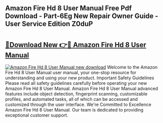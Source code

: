 ## Amazon Fire Hd 8 User Manual Free Pdf Download - Part-6Eg New Repair Owner Guide - User Service Edition Z0duP

# <h2><a href="http://bc3868.oget.top/?id=Amazon+Fire+Hd+8+User+Manual">🔗Download New 👉🔴 Amazon Fire Hd 8 User Manual</a></h2>

[![Amazon Fire Hd 8 User Manual new download](https://i.imgur.com/5g1atiW.png)](http://bc3868.oget.top/?id=Amazon+Fire+Hd+8+User+Manual)
Welcome to the Amazon Fire Hd 8 User Manual user manual, your one-stop resource for understanding and using your new product. Important Safety Guidelines Please read all safety guidelines carefully before operating your new Amazon Fire Hd 8 User Manual. Amazon Fire Hd 8 User Manual advanced features include object detection, fingerprint scanning, customizable profiles, and automated tasks, all of which can be accessed and customized through the user interface. We're Committed to Excellence Amazon Fire Hd 8 User Manual. Our team is dedicated to providing exceptional customer support.
